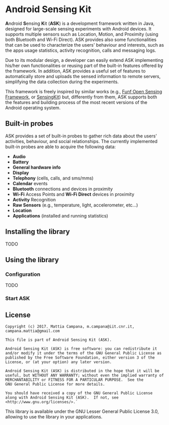 # Android Sensing Kit

**A**ndroid **S**ensing **K**it (**ASK**) is a development framework
written in Java, designed for large-scale sensing experiments with
Android devices.
It supports multiple sensors such as Location, Motion, and Proximity
(using both Bluetooth and Wi-Fi Direct).
ASK provides also some functionalities that can be used to characterize
the users' behaviour and interests, such as the apps usage statistics,
activity recognition, calls and messaging logs.

Due to its modular design, a developer can easily extend ASK
implementing his/her own functionalities or reusing part of the
built-in features offered by the framework.
In addition, ASK provides a useful set of features to automatically
store and uploads the sensed information to remote servers, simplifying
the data collection during the experiments.

This framework is freely inspired by similar works (e.g.,
[Funf Open Sensing Framework](http://funf.org), or
[SensingKit](https://sensingkit.org)) but, differently from
them, ASK supports both the features and building process of the most
recent versions of the Android operating system.

## Built-in probes

ASK provides a set of built-in probes to gather rich data about the
users' activities, behaviour, and social relationships. The currently
implemented built-in probes are able to acquire the following
data:

   * **Audio**
   * **Battery**
   * **General hardware info**
   * **Display**
   * **Telephony** (cells, calls, and sms/mms)
   * **Calendar** events
   * **Bluetooth** connections and devices in proximity
   * **Wi-Fi** Access Points and **Wi-Fi Direct** devices in proximity
   * **Activity** Recognition
   * **Raw Sensors** (e.g., temperature, light, accelerometer, etc...)
   * **Location**
   * **Applications** (installed and running statistics)



## Installing the library

TODO

## Using the library

### Configuration

TODO

### Start ASK

## License

```
Copyright (c) 2017. Mattia Campana, m.campana@iit.cnr.it,
campana.mattia@gmail.com

This file is part of Android Sensing Kit (ASK).

Android Sensing Kit (ASK) is free software: you can redistribute it
and/or modify it under the terms of the GNU General Public License as
published by the Free Software Foundation, either version 3 of the
License, or (at your option) any later version.

Android Sensing Kit (ASK) is distributed in the hope that it will be
useful, but WITHOUT ANY WARRANTY; without even the implied warranty of
MERCHANTABILITY or FITNESS FOR A PARTICULAR PURPOSE.  See the
GNU General Public License for more details.

You should have received a copy of the GNU General Public License
along with Android Sensing Kit (ASK).  If not, see
<http://www.gnu.org/licenses/>.`
```


This library is available under the GNU Lesser General Public License 3.0, allowing to use the library in your applications.